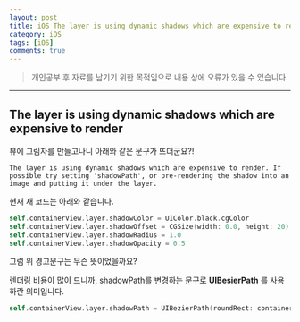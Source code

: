 ```yaml
---
layout: post
title: iOS The layer is using dynamic shadows which are expensive to render 경고 없애는 방법
category: iOS
tags: [iOS]
comments: true
---
```


> 개인공부 후 자료를 남기기 위한 목적임으로 내용 상에 오류가 있을 수 있습니다.    

<hr>

## The layer is using dynamic shadows which are expensive to render

뷰에 그림자를 만들고나니 아래와 같은 문구가 뜨더군요?!

```
The layer is using dynamic shadows which are expensive to render. If possible try setting 'shadowPath', or pre-rendering the shadow into an image and putting it under the layer.
```

현재 재 코드는 아래와 같습니다.

```swift 
self.containerView.layer.shadowColor = UIColor.black.cgColor
self.containerView.layer.shadowOffset = CGSize(width: 0.0, height: 20)
self.containerView.layer.shadowRadius = 1.0
self.containerView.layer.shadowOpacity = 0.5
```

그럼 위 경고문구는 무슨 뜻이었을까요?

렌더링 비용이 많이 드니까, shadowPath를 변경하는 문구로 **UIBesierPath** 를 사용하란 의미입니다.

```swift 
self.containerView.layer.shadowPath = UIBezierPath(roundRect: containerView.bounds, cornerRadius: containerView.layer.cornerRadius).cgPath
```
